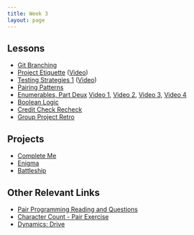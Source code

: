 ```yaml
---
title: Week 3
layout: page
---
```


## Lessons

* [Git Branching](../slides/git_branching.md)
* [Project Etiquette](../lessons/ruby_project_etiquette) ([Video](http://vimeo.com/161695195))
* [Testing Strategies 1](../lessons/testing_strategies_1) ([Video](https://vimeo.com/161526035))
* [Pairing Patterns](../lessons/pairing_patterns)
* [Enumerables, Part Deux](../lessons/intermediate_enumerables) [Video 1](https://vimeo.com/161675625), [Video 2](https://vimeo.com/161677741), [Video 3](https://vimeo.com/161678930), [Video 4](https://vimeo.com/161680127)
* [Boolean Logic](../lessons/boolean_logic)
* [Credit Check Recheck](../lessons/credit_check_recheck)
* [Group Project Retro](../lessons/group_project_retro)

## Projects

* [Complete Me](../projects/complete_me)
* [Enigma](../projects/enigma)
* [Battleship](../projects/battleship)

## Other Relevant Links

* [Pair Programming Reading and Questions](https://github.com/turingschool/challenges/blob/master/pair_programming_reading.markdown)
* [Character Count - Pair Exercise](https://github.com/turingschool/challenges/blob/master/character_count.markdown)
* [Dynamics: Drive](https://github.com/turingschool/dynamics/blob/master/drive.markdown)
